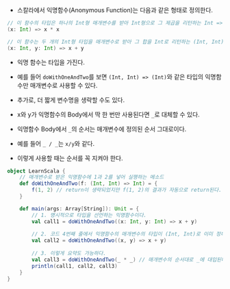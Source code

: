 - 스칼라에서 익명함수(Anonymous Function)는 다음과 같은 형태로 정의한다.
```scala
// 이 함수의 타입은 하나의 Int형 매개변수를 받아 Int형으로 그 제곱을 리턴하는 Int => Int이다.
(x: Int) => x * x

// 이 함수는 두 개의 Int형 타입을 매개변수로 받아 그 합을 Int로 리턴하는 (Int, Int) => Int이다.
(x: Int, y: Int) => x + y
```

- 익명 함수는 타입을 가진다.
- 예를 들어 `doWithOneAndTwo`를 보면 `(Int, Int) => (Int)`와 같은 타입의 익명함수만 매개변수로 사용할 수 있다.

- 추가로, 더 짧게 변수명을 생략할 수도 있다.
- x와 y가 익명함수의 Body에서 딱 한 번만 사용된다면 `_`로 대체할 수 있다.
- 익명함수 Body에서 `_`의 순서는 매개변수에 정의된 순서 그대로이다.
- 예를 들어 `_ / _`는 `x/y`와 같다.

- 이렇게 사용할 때는 순서를 꼭 지켜야 한다.

```scala
object LearnScala {
	// 매개변수로 받은 익명함수에 1과 2를 넣어 실행하는 메소드
	def doWithOneAndTwo(f: (Int, Int) => Int) = {
		f(1, 2) // return이 생략되었지만 f(1, 2)의 결과가 자동으로 return된다.
	}

	def main(args: Array[String]): Unit = {
		// 1. 명시적으로 타입을 선언하는 익명함수이다.
		val call1 = doWithOneAndTwo((x: Int, y: Int) => x + y)
		
		// 2. 코드 4번째 줄에서 익명함수의 매개변수의 타입이 (Int, Int)로 이미 정해져있기 때문에 생략한다.
		val call2 = doWithOneAndTwo((x, y) => x + y)
		
		// 3. 이렇게 요약도 가능하다.
		val call3 = doWithOneAndTwo(_ * _) // 매개변수의 순서대로 _에 대입된다.
		println(call1, call2, call3)
	}
}
```